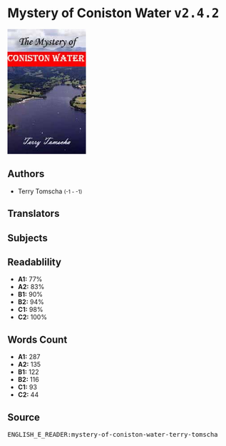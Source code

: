 # Mystery of Coniston Water <kbd>v2.4.2</kbd>

![](./cover.medium.jpg "")

## Authors


 - Terry Tomscha <small>(-1 - -1)</small>

## Translators



## Subjects



## Readablility


 - **A1:** 77%
 - **A2:** 83%
 - **B1:** 90%
 - **B2:** 94%
 - **C1:** 98%
 - **C2:** 100%

## Words Count


 - **A1:** 287
 - **A2:** 135
 - **B1:** 122
 - **B2:** 116
 - **C1:** 93
 - **C2:** 44

## Source


<kbd>ENGLISH_E_READER:mystery-of-coniston-water-terry-tomscha</kbd>
